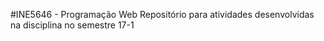 #INE5646 - Programação Web
Repositório para atividades desenvolvidas na disciplina no semestre 17-1
